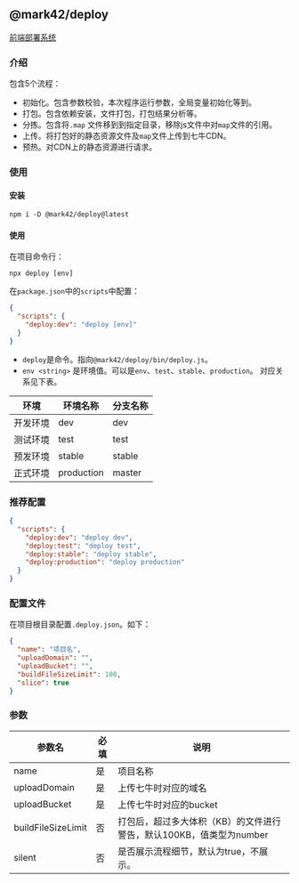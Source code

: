 ## @mark42/deploy

[前端部署系统](https://www.npmjs.com/package/@mark42/deploy)

### 介绍

包含5个流程：
- 初始化。包含参数校验，本次程序运行参数，全局变量初始化等到。
- 打包。包含依赖安装，文件打包，打包结果分析等。
- 分拣。包含将`.map` 文件移到到指定目录，移除js文件中对`map`文件的引用。
- 上传。将打包好的静态资源文件及`map`文件上传到七牛CDN。
- 预热。对CDN上的静态资源进行请求。

### 使用

#### 安装

```shell script
npm i -D @mark42/deploy@latest
```

#### 使用

在项目命令行：

````shell script
npx deploy [env]
````

在`package.json`中的`scripts`中配置：

```json
{
  "scripts": {
    "deploy:dev": "deploy [env]"
  }
}
```

- `deploy`是命令。指向`@mark42/deploy/bin/deploy.js`。
- `env <string>` 是环境值。可以是`env`、`test`、`stable`、`production`。
对应关系见下表。

环境 | 环境名称 | 分支名称
--- | --- | ---
开发环境 | dev | dev
测试环境 | test | test
预发环境 | stable | stable
正式环境 | production | master


### 推荐配置

```json
{
  "scripts": {
    "deploy:dev": "deploy dev",
    "deploy:test": "deploy test",
    "deploy:stable": "deploy stable",
    "deploy:production": "deploy production"
  }
}
```


### 配置文件

在项目根目录配置`.deploy.json`。如下：

```json
{
  "name": "项目名",
  "uploadDomain": "",
  "uploadBucket": "",
  "buildFileSizeLimit": 100,
  "slice": true
}
```

### 参数

参数名 | 必填 |说明
--- | --- |---
name | 是 | 项目名称
uploadDomain | 是 | 上传七牛时对应的域名
uploadBucket | 是 | 上传七牛时对应的bucket
buildFileSizeLimit | 否 | 打包后，超过多大体积（KB）的文件进行警告，默认100KB，值类型为number
silent | 否 | 是否展示流程细节，默认为true，不展示。

